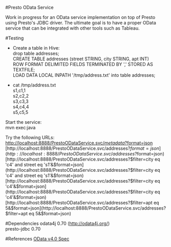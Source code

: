 #Presto OData Service

Work in progress for an OData service implementation on top of Presto using Presto's JDBC driver. The ultimate goal is to have a proper OData service that can be integrated with other tools such as Tableau.

#Testing

- Create a table in Hive:  
drop table addresses;  
CREATE TABLE addresses (street STRING, city STRING, apt INT)  
ROW FORMAT DELIMITED FIELDS TERMINATED BY ','
STORED AS TEXTFILE;    
LOAD DATA LOCAL INPATH '/tmp/address.txt' into table addresses;

- cat /tmp/address.txt   
s1,c1,1   
s2,c2,2  
s3,c3,3  
s4,c4,4   
s5,c5,5  

Start the service:  
mvn exec:java

Try the following URLs:  
[http://localhost:8888/PrestoODataService.svc/$metadata?$format=json](http://localhost:8888/PrestoODataService.svc/$metadata?$format=json)  
[http://localhost:8888/PrestoODataService.svc/addresses?$format=json](http://localhost:8888/PrestoODataService.svc/addresses?$format=json)    
[http://localhost:8888/PrestoODataService.svc/addresses?$filter=city eq 'c4' and street eq 's1'&$format=json](http://localhost:8888/PrestoODataService.svc/addresses?$filter=city eq 'c4' and street eq 's1'&$format=json)  
[http://localhost:8888/PrestoODataService.svc/addresses?$filter=city eq 'c4'&$format=json](http://localhost:8888/PrestoODataService.svc/addresses?$filter=city eq 'c4'&$format=json)    
[http://localhost:8888/PrestoODataService.svc/addresses?$filter=apt eq 5&$format=json](http://localhost:8888/PrestoODataService.svc/addresses?$filter=apt eq 5&$format=json)  

#Dependencies
odata4j 0.70 (http://odata4j.org/)   
presto-jdbc 0.70

#References
[OData v4.0 Spec](http://www.odata.org/documentation/odata-version-4-0/)
